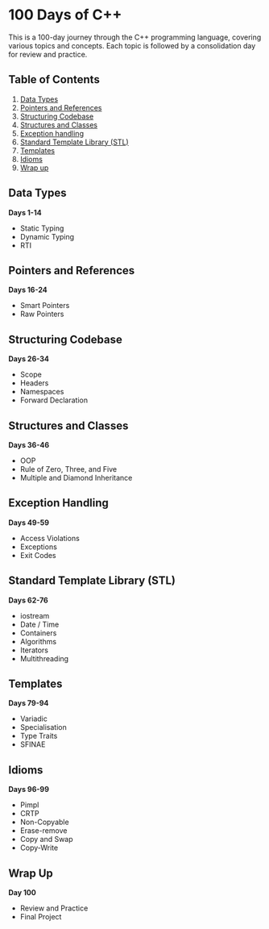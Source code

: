 # 100 Days of C++

This is a 100-day journey through the C++ programming language, covering various topics and concepts. Each topic is followed by a consolidation day for review and practice.

## Table of Contents

1. [Data Types](#data-types)
2. [Pointers and References](#pointers-and-references)
3. [Structuring Codebase](#structuring-codebase)
4. [Structures and Classes](#structures-and-classes)
5. [Exception handling](#exception-handling)
6. [Standard Template Library (STL)](#standard-template-library-stl)
7. [Templates](#templates)
8. [Idioms](#idioms)
9. [Wrap up](#wrap-up)

## Data Types

**Days 1-14**

- Static Typing
- Dynamic Typing
- RTI

## Pointers and References

**Days 16-24**

- Smart Pointers
- Raw Pointers

## Structuring Codebase

**Days 26-34**

- Scope
- Headers
- Namespaces
- Forward Declaration

## Structures and Classes

**Days 36-46**

- OOP
- Rule of Zero, Three, and Five
- Multiple and Diamond Inheritance

## Exception Handling

**Days 49-59**

- Access Violations
- Exceptions
- Exit Codes

## Standard Template Library (STL)

**Days 62-76**

- iostream
- Date / Time
- Containers
- Algorithms
- Iterators
- Multithreading

## Templates

**Days 79-94**

- Variadic
- Specialisation
- Type Traits
- SFINAE

## Idioms

**Days 96-99**

- Pimpl
- CRTP
- Non-Copyable
- Erase-remove
- Copy and Swap
- Copy-Write

## Wrap Up

**Day 100**

- Review and Practice
- Final Project
